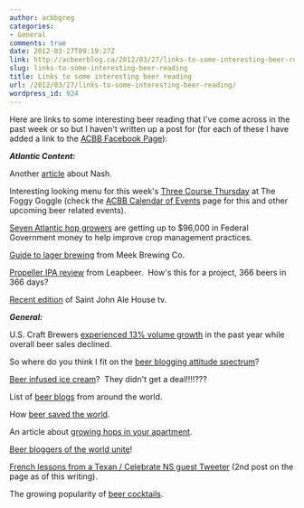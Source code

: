 ```yaml
---
author: acbbgreg
categories:
- General
comments: true
date: 2012-03-27T09:19:27Z
link: http://acbeerblog.ca/2012/03/27/links-to-some-interesting-beer-reading/
slug: links-to-some-interesting-beer-reading
title: Links to some interesting beer reading
url: /2012/03/27/links-to-some-interesting-beer-reading/
wordpress_id: 924
---
```


Here are links to some interesting beer reading that I've come across in the past week or so but I haven't written up a post for (for each of these I have added a link to the [ACBB Facebook Page](http://www.facebook.com/pages/Atlantic-Canada-Beer-Blog/174315392668651)):

_**Atlantic Content:**_

Another [article](http://thechronicleherald.ca/artslife/76184-beer-fans-will-savour-art-rockbottom-s-brews#.T2u9joT11V0.twitter) about Nash.

Interesting looking menu for this week's [Three Course Thursday](http://thefoggygoggle.ca/events/three-course-thursday) at The Foggy Goggle (check the [ACBB Calendar of Events](http://atlanticcanadabeerblog.wordpress.com/calendar-of-events-2/) page for this and other upcoming beer related events).

[Seven Atlantic hop growers](http://www.marketwire.com/press-release/-1635437.htm) are getting up to $96,000 in Federal Government money to help improve crop management practices.

[Guide to lager brewing](http://meekbrewingco.blogspot.ca/2012/03/guide-to-lager-brewing.html?spref=tw) from Meek Brewing Co.

[Propeller IPA review](http://leapbeer.wordpress.com/2012/03/22/leapbeer-review-97-india-pale-ale-by-propeller/) from Leapbeer.  How's this for a project, 366 beers in 366 days?

[Recent edition](http://www.youtube.com/watch?v=-9ba4wzLHZo&feature=share) of Saint John Ale House tv.

_**General:**_

U.S. Craft Brewers [experienced 13% volume growth](http://www.brewersassociation.org/pages/media/press-releases/show?title=brewers-association-craft-brewing-volume-hops-13-percent) in the past year while overall beer sales declined.

So where do you think I fit on the [beer blogging attitude spectrum](http://foxtrot.xnoc.net/~baboakey/2012/03/beer-blogging-attitude-spectrum/)?

[Beer infused ice cream](http://www.theday.com/article/20120323/ENT13/303239978/1044/ENT)?  They didn't get a deal!!!!???

List of [beer blogs](http://beerbloggersconference.org/blogs/complete-list-of-beer-blogs/) from around the world.

How [beer saved the world](http://www.huffingtonpost.com/greg-voakes/how-beer-saved-the-world_b_1354789.html#s789109&title=Beer_saved_the).

An article about [growing hops in your apartment](http://www.newschoolbeer.com/2012/03/how-to-grow-hops-in-your-apartment.html).

[Beer bloggers of the world unite](http://beerbloggersconference.org/)!

[French lessons from a Texan / Celebrate NS guest Tweeter](http://chuckgillis.tumblr.com/) (2nd post on the page as of this writing).

The growing popularity of [beer cocktails](http://atlanticcanadabeerblog.wordpress.com/wp-admin/post.php?post=924&action=edit).
